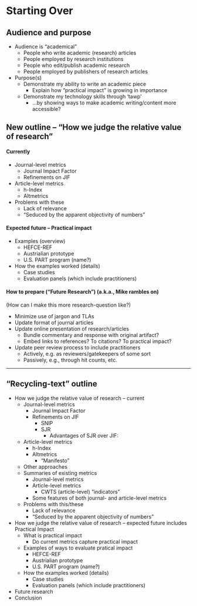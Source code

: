 # Starting Over

## Audience and purpose

* Audience is &ldquo;academical&rdquo;
  * People who write academic (research) articles
  * People employed by research institutions
  * People who edit/publish academic research
  * People employed by publishers of research articles
* Purpose(s)
  * Demonstrate my ability to write an academic piece
    * Explain how &ldquo;practical impact&rdquo; is growing in importance
  * Demonstrate my technology skills through &lsquo;tawp&rsquo;
    * …by showing ways to make academic writing/content more accessible?

## New outline &ndash; &ldquo;How we judge the relative value of research&rdquo;

#### Currently
* Journal-level metrics
  * Journal Impact Factor
  * Refinements on JIF
* Article-level metrics
  * h-Index
  * Altmetrics
* Problems with these
  * Lack of relevance
  * &ldquo;Seduced by the apparent objectivity of numbers&rdquo;

#### Expected future &ndash; Practical impact
* Examples (overview)
  * HEFCE-REF
  * Austrialian prototype
  * U.S. PART program (name?)
* How the examples worked (details)
  * Case studies
  * Evaluation panels (which include practitioners)

#### How to prepare (&ldquo;Future Research&rdquo;) (a.k.a., Mike rambles on)

(How can I make this more research-question like?)

* Minimize use of jargon and TLAs
* Update format of journal articles
* Update online presentation of research/articles
  * Bundle commentary and response with original artifact?
  * Embed links to references? To citations? To practical impact?
* Update peer review process to include practitioners
  * Actively, e.g. as reviewers/gatekeepers of some sort
  * Passively, e.g., through hit counts, etc.



----

## “Recycling-text” outline

* How we judge the relative value of research &ndash; current
  * Journal-level metrics
    * Journal Impact Factor
    * Refinements on JIF
      * SNIP
      * SJR
        * Advantages of SJR over JIF:
  * Article-level metrics
    * h-Index
    * Altmetrics
      * “Manifesto”
  * Other approaches
  * Summaries of existing metrics
    * Journal-level metrics
    * Article-level metrics
      * CWTS (article-level) &ldquo;indicators&rdquo;
    * Some features of both journal- and article-level metrics
  * Problems with this/these
    * Lack of relevance
    * &ldquo;Seduced by the apparent objectivity of numbers&rdquo;
* How we judge the relative value of research &ndash; expected future includes Practical Impact
  * What is practical impact
    * Do current metrics capture practical impact
  * Examples of ways to evaluate pratical impact
    * HEFCE-REF
    * Austrialian prototype
    * U.S. PART program (name?)
  * How the examples worked (details)
    * Case studies
    * Evaluation panels (which include practitioners)
* Future research
* Conclusion


